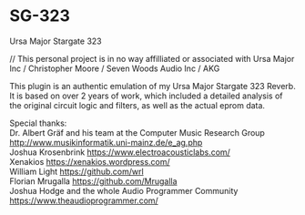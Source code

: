 # SG-323
 Ursa Major Stargate 323

// This personal project is in no way affilliated or associated with Ursa Major Inc / Christopher Moore / Seven Woods Audio Inc / AKG

This plugin is an authentic emulation of my Ursa Major Stargate 323 Reverb. It is based on over 2 years of work, which included a detailed analysis of the original circuit logic and filters, as well as the actual eprom data.

Special thanks:  
Dr. Albert Gräf and his team at the Computer Music Research Group http://www.musikinformatik.uni-mainz.de/e_ag.php  
Joshua Krosenbrink https://www.electroacousticlabs.com/  
Xenakios https://xenakios.wordpress.com/  
William Light https://github.com/wrl  
Florian Mrugalla https://github.com/Mrugalla  
Joshua Hodge and the whole Audio Programmer Community https://www.theaudioprogrammer.com/  
